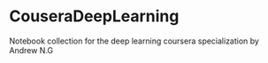 # CouseraDeepLearning
Notebook collection for the deep learning coursera specialization by Andrew N.G
